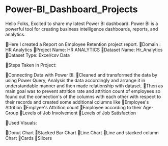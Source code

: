 # Power-BI_Dashboard_Projects
Hello Folks, Excited to share my latest Power BI dashboard. Power BI is a powerful tool for creating business intelligence dashboards, reports, and analytics.

🔹Here I created a Report on Employee Retention project report.
🔸Domain : HR Analytics 🔸Project Name: HR ANALYTICS 🔸Dataset Name: Hr_Analytics 🔸Dataset Type: Excel/csv Data

🔹Steps Taken in Project:

🔸Connecting Data with Power BI. 🔸Cleaned and transformed the data by using Power Query, Analysis the data accordingly and arrange it in understandable manner and then made relationship with  dataset. 🔸Then as main goal was to prevent attrition rate and attrition count of employees so found out the connection's of the columns with each other with respect to their records and created some additional columns like 🔸Employee's Attrition
🔸Emplyee's Attrition count 🔸Employee according to their Age-Group 🔸Levels of Job Involvement 🔸Levels of Job Satisfaction

🔹Used Visuals:

🔸Donut Chart 🔸Stacked Bar Chart 🔸Line Chart 🔸Line and stacked column Chart 🔸Cards 🔸Slicers 

